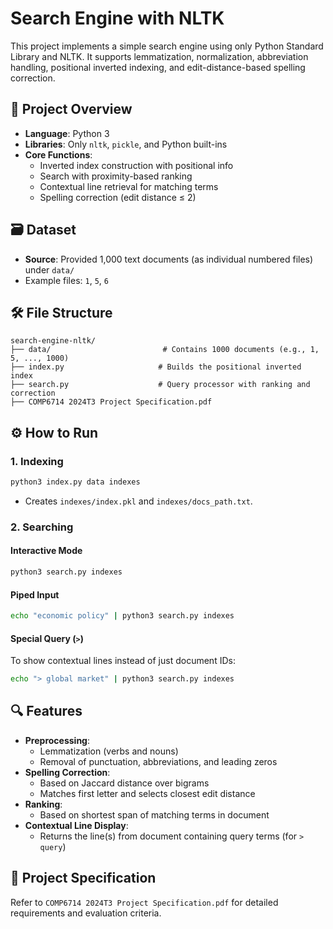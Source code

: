 # Search Engine with NLTK

This project implements a simple search engine using only Python Standard Library and NLTK. It supports lemmatization, normalization, abbreviation handling, positional inverted indexing, and edit-distance-based spelling correction.

## 📘 Project Overview

- **Language**: Python 3
- **Libraries**: Only `nltk`, `pickle`, and Python built-ins
- **Core Functions**:
  - Inverted index construction with positional info
  - Search with proximity-based ranking
  - Contextual line retrieval for matching terms
  - Spelling correction (edit distance ≤ 2)

## 🗃️ Dataset

- **Source**: Provided 1,000 text documents (as individual numbered files) under `data/`
- Example files: `1`, `5`, `6`

## 🛠️ File Structure

```text
search-engine-nltk/
├── data/                         # Contains 1000 documents (e.g., 1, 5, ..., 1000)
├── index.py                     # Builds the positional inverted index
├── search.py                    # Query processor with ranking and correction
├── COMP6714 2024T3 Project Specification.pdf
```

## ⚙️ How to Run

### 1. Indexing

```bash
python3 index.py data indexes
```

- Creates `indexes/index.pkl` and `indexes/docs_path.txt`.

### 2. Searching

#### Interactive Mode

```bash
python3 search.py indexes
```

#### Piped Input

```bash
echo "economic policy" | python3 search.py indexes
```

#### Special Query (`>`)

To show contextual lines instead of just document IDs:

```bash
echo "> global market" | python3 search.py indexes
```

## 🔍 Features

- **Preprocessing**: 
  - Lemmatization (verbs and nouns)
  - Removal of punctuation, abbreviations, and leading zeros
- **Spelling Correction**:
  - Based on Jaccard distance over bigrams
  - Matches first letter and selects closest edit distance
- **Ranking**:
  - Based on shortest span of matching terms in document
- **Contextual Line Display**:
  - Returns the line(s) from document containing query terms (for `> query`)

## 📄 Project Specification

Refer to `COMP6714 2024T3 Project Specification.pdf` for detailed requirements and evaluation criteria.